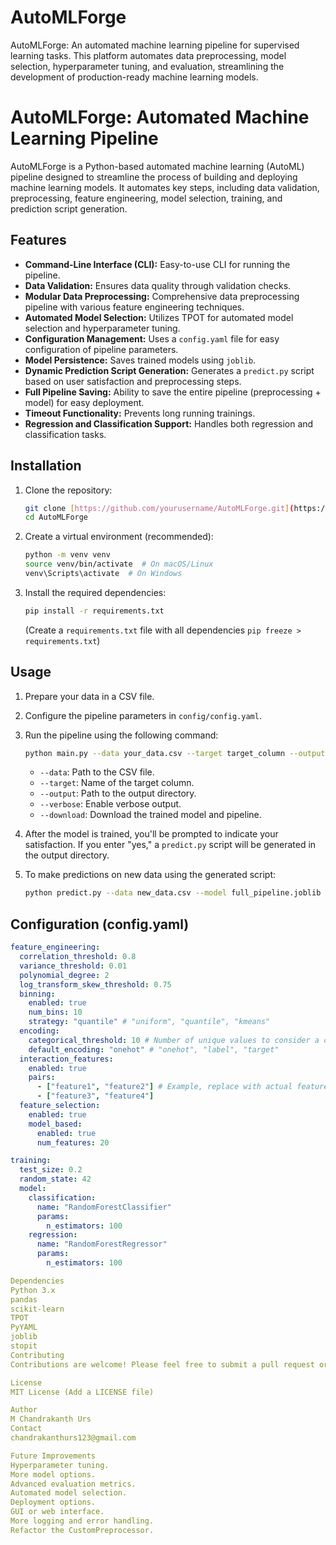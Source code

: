 # AutoMLForge
AutoMLForge: An automated machine learning pipeline for supervised learning tasks. This platform automates data preprocessing, model selection, hyperparameter tuning, and evaluation, streamlining the development of production-ready machine learning models.

# AutoMLForge: Automated Machine Learning Pipeline

AutoMLForge is a Python-based automated machine learning (AutoML) pipeline designed to streamline the process of building and deploying machine learning models. It automates key steps, including data validation, preprocessing, feature engineering, model selection, training, and prediction script generation.

## Features

* **Command-Line Interface (CLI):** Easy-to-use CLI for running the pipeline.
* **Data Validation:** Ensures data quality through validation checks.
* **Modular Data Preprocessing:** Comprehensive data preprocessing pipeline with various feature engineering techniques.
* **Automated Model Selection:** Utilizes TPOT for automated model selection and hyperparameter tuning.
* **Configuration Management:** Uses a `config.yaml` file for easy configuration of pipeline parameters.
* **Model Persistence:** Saves trained models using `joblib`.
* **Dynamic Prediction Script Generation:** Generates a `predict.py` script based on user satisfaction and preprocessing steps.
* **Full Pipeline Saving:** Ability to save the entire pipeline (preprocessing + model) for easy deployment.
* **Timeout Functionality:** Prevents long running trainings.
* **Regression and Classification Support:** Handles both regression and classification tasks.

## Installation

1.  Clone the repository:

    ```bash
    git clone [https://github.com/yourusername/AutoMLForge.git](https://www.google.com/search?q=https://github.com/yourusername/AutoMLForge.git)
    cd AutoMLForge
    ```

2.  Create a virtual environment (recommended):

    ```bash
    python -m venv venv
    source venv/bin/activate  # On macOS/Linux
    venv\Scripts\activate  # On Windows
    ```

3.  Install the required dependencies:

    ```bash
    pip install -r requirements.txt
    ```

    (Create a `requirements.txt` file with all dependencies `pip freeze > requirements.txt`)

## Usage

1.  Prepare your data in a CSV file.
2.  Configure the pipeline parameters in `config/config.yaml`.
3.  Run the pipeline using the following command:

    ```bash
    python main.py --data your_data.csv --target target_column --output output_dir [--verbose] [--download]
    ```

    * `--data`: Path to the CSV file.
    * `--target`: Name of the target column.
    * `--output`: Path to the output directory.
    * `--verbose`: Enable verbose output.
    * `--download`: Download the trained model and pipeline.

4.  After the model is trained, you'll be prompted to indicate your satisfaction. If you enter "yes," a `predict.py` script will be generated in the output directory.

5.  To make predictions on new data using the generated script:

    ```bash
    python predict.py --data new_data.csv --model full_pipeline.joblib --output predictions.csv [--verbose] [--target target_column]
    ```

## Configuration (config.yaml)

```yaml
feature_engineering:
  correlation_threshold: 0.8
  variance_threshold: 0.01
  polynomial_degree: 2
  log_transform_skew_threshold: 0.75
  binning:
    enabled: true
    num_bins: 10
    strategy: "quantile" # "uniform", "quantile", "kmeans"
  encoding:
    categorical_threshold: 10 # Number of unique values to consider a categorical feature
    default_encoding: "onehot" # "onehot", "label", "target"
  interaction_features:
    enabled: true
    pairs:
      - ["feature1", "feature2"] # Example, replace with actual feature names
      - ["feature3", "feature4"]
  feature_selection:
    enabled: true
    model_based:
      enabled: true
      num_features: 20

training:
  test_size: 0.2
  random_state: 42
  model:
    classification:
      name: "RandomForestClassifier"
      params:
        n_estimators: 100
    regression:
      name: "RandomForestRegressor"
      params:
        n_estimators: 100

Dependencies
Python 3.x
pandas
scikit-learn
TPOT
PyYAML
joblib
stopit
Contributing
Contributions are welcome! Please feel free to submit a pull request or open an issue.

License
MIT License (Add a LICENSE file)

Author
M Chandrakanth Urs
Contact
chandrakanthurs123@gmail.com

Future Improvements
Hyperparameter tuning.
More model options.
Advanced evaluation metrics.
Automated model selection.
Deployment options.
GUI or web interface.
More logging and error handling.
Refactor the CustomPreprocessor.
